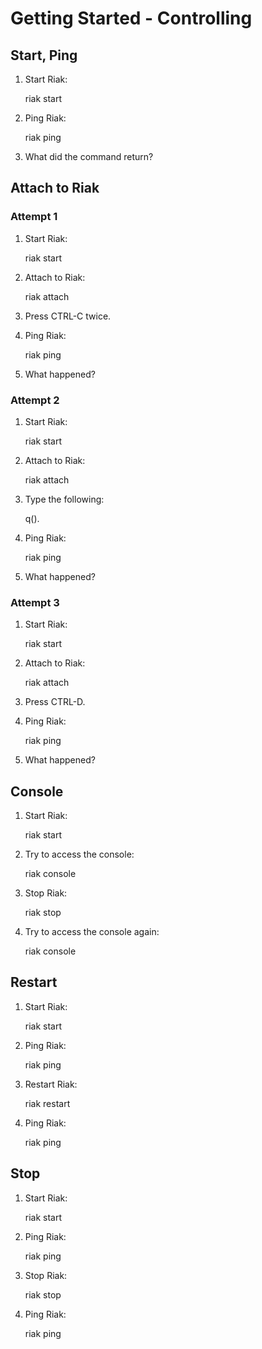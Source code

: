 # Getting Started - Controlling

## Start, Ping

1. Start Riak:

    riak start

2. Ping Riak:

    riak ping

3. What did the command return?

## Attach to Riak

### Attempt 1

1. Start Riak:

    riak start

2. Attach to Riak:

    riak attach

3. Press CTRL-C twice.

4. Ping Riak:

     riak ping

5. What happened?

### Attempt 2

1. Start Riak:

     riak start

2. Attach to Riak:

     riak attach

3. Type the following:

     q().

4. Ping Riak:

     riak ping

5. What happened?

### Attempt 3

1. Start Riak:

     riak start

2. Attach to Riak:

     riak attach

3. Press CTRL-D.

4. Ping Riak:

     riak ping

5. What happened?

## Console

1. Start Riak:

     riak start

2. Try to access the console:

     riak console

3. Stop Riak:

     riak stop

4. Try to access the console again:

     riak console

## Restart

1. Start Riak:

     riak start

2. Ping Riak:

     riak ping

3. Restart Riak:

     riak restart

4. Ping Riak:

     riak ping

## Stop

1. Start Riak:

     riak start

2. Ping Riak:

     riak ping

3. Stop Riak:

     riak stop

4. Ping Riak:

     riak ping
